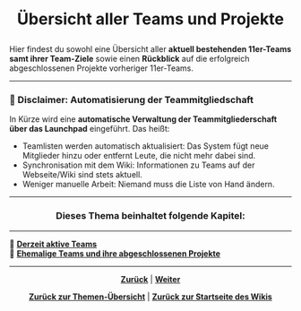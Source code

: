 # <p align="center">Übersicht aller Teams und Projekte</p>

Hier findest du sowohl eine Übersicht aller **aktuell bestehenden 11er-Teams samt ihrer Team-Ziele** sowie einen **Rückblick** auf die erfolgreich abgeschlossenen Projekte vorheriger 11er-Teams.

--- 

### 📢 Disclaimer: Automatisierung der Teammitgliedschaft 

In Kürze wird eine **automatische Verwaltung der Teammitgliederschaft über das Launchpad** eingeführt. Das heißt:

- Teamlisten werden automatisch aktualisiert: Das System fügt neue Mitglieder hinzu oder entfernt Leute, die nicht mehr dabei sind.
- Synchronisation mit dem Wiki: Informationen zu Teams auf der Webseite/Wiki sind stets aktuell.
- Weniger manuelle Arbeit: Niemand muss die Liste von Hand ändern.

---

### <p align="center">Dieses Thema beinhaltet folgende Kapitel:</p>

---

🔹 [**Derzeit aktive Teams**](docs/02-arbeiten_bei_nadoo/03-teams/01-aktive_teams/README.md) <br>
🔹 [**Ehemalige Teams und ihre abgeschlossenen Projekte**](docs/02-arbeiten_bei_nadoo/03-teams/02-team_archiv/README.md) <br>

---

<p align="center"><a href="/docs/02-arbeiten_bei_nadoo/02-training_und_vorbereitung/02-praesentationstraining/README.md"><strong>Zurück</strong></a> | 
<a href="/docs/02-arbeiten_bei_nadoo/README.md"><strong>Weiter</strong></a></p>

<p align="center">
<a href="/docs/02-arbeiten_bei_nadoo/README.md/#ddieser-themenbereich-beinhaltet-folgende-themen"><strong>Zurück zur Themen-Übersicht</strong></a> | <a href="/docs/00-willkommen/README.md"><strong>Zurück zur Startseite des Wikis</strong></a>
</p>
